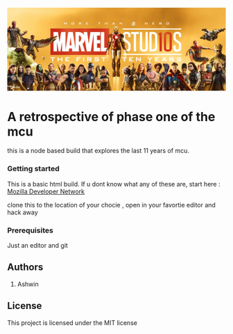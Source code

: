 ![All about marvel universe!](Marvel-10-Years-Banner.jpg "The MCU")

# A retrospective of phase one of the mcu

this is a node based build that explores the last 11 years of mcu.


### Getting started
This is a basic html build. If u dont know what any of these are, start 
here : [Mozilla Developer Network](https://developer.mozilla.org/en-US/docs/Learn)

clone this to the location of your chocie , open in your favortie editor and hack away

### Prerequisites
Just an editor and git

## Authors

1. Ashwin

## License
This project is licensed under the MIT license